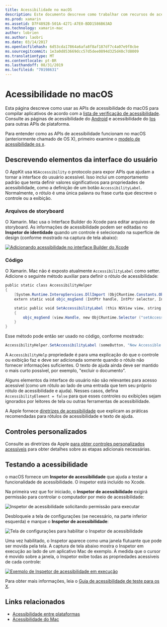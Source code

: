 ```yaml
---
title: Acessibilidade no macOS
description: Este documento descreve como trabalhar com recursos de acessibilidade do macOS em um aplicativo Xamarin. Mac. Ele aborda a descrição de elementos de interface do usuário em storyboards e código, controles personalizados e a acessibilidade de teste.
ms.prod: xamarin
ms.assetid: D7F4892B-501A-4271-A7E0-BDD1586B63AD
ms.technology: xamarin-mac
author: lobrien
ms.author: laobri
ms.date: 03/14/2017
ms.openlocfilehash: 6d53cda17864a6afa8f8af187df7c4a07e9f8cbe
ms.sourcegitcommit: 1e3a0d853669dcc57d5dee0894d325d40c7d8009
ms.translationtype: MT
ms.contentlocale: pt-BR
ms.lasthandoff: 08/31/2019
ms.locfileid: "70198631"
---
```

# <a name="accessibility-on-macos"></a>Acessibilidade no macOS

Esta página descreve como usar as APIs de acessibilidade do macOS para compilar aplicativos de acordo com a [lista de verificação de acessibilidade](~/cross-platform/app-fundamentals/accessibility.md).
Consulte as páginas de acessibilidade do [Android](~/android/app-fundamentals/accessibility.md) e acessibilidade do [Ios](~/ios/app-fundamentals/accessibility.md) para outras APIs de plataforma.

Para entender como as APIs de acessibilidade funcionam no macOS (anteriormente chamado de OS X), primeiro examine o [modelo de acessibilidade os x](https://developer.apple.com/library/mac/documentation/Accessibility/Conceptual/AccessibilityMacOSX/OSXAXmodel.html).

## <a name="describing-ui-elements"></a>Descrevendo elementos da interface do usuário

O AppKit usa `NSAccessibility` o protocolo para expor APIs que ajudam a tornar a interface do usuário acessível. Isso inclui um comportamento padrão que tenta definir valores significativos para propriedades de acessibilidade, como a definição de um botão `AccessibilityLabel`. Normalmente, o rótulo é uma única palavra ou frase curta que descreve o controle ou a exibição.

### <a name="storyboard-files"></a>Arquivos de storyboard

O Xamarin. Mac usa o Interface Builder do Xcode para editar arquivos de storyboard.
As informações de acessibilidade podem ser editadas no **Inspetor de identidade** quando um controle é selecionado na superfície de design (conforme mostrado na captura de tela abaixo):

[![Adicionando acessibilidade no interface Builder do Xcode](accessibility-images/xcode.png "Adicionando acessibilidade no interface Builder do Xcode")](accessibility-images/xcode-large.png#lightbox)

### <a name="code"></a>Código

O Xamarin. Mac não é exposto atualmente `AccessibilityLabel` como setter.  Adicione o seguinte método auxiliar para definir o rótulo de acessibilidade:

```csharp
public static class AccessibilityHelper
{
    [System.Runtime.InteropServices.DllImport (ObjCRuntime.Constants.ObjectiveCLibrary)]
    extern static void objc_msgSend (IntPtr handle, IntPtr selector, IntPtr label);

    static public void SetAccessibilityLabel (this NSView view, string value)
    {
        objc_msgSend (view.Handle, new ObjCRuntime.Selector ("setAccessibilityLabel:").Handle, new NSString (value).Handle);
    }
}
```

Esse método pode então ser usado no código, conforme mostrado:

```csharp
AccessibilityHelper.SetAccessibilityLabel (someButton, "New Accessible Description");
```

A `AccessibilityHelp` propriedade é para uma explicação do que o controle ou exibição faz e deve ser adicionada somente quando o rótulo não fornecer informações suficientes. O texto de ajuda ainda deve ser mantido o mais curto possível, por exemplo, "excluir o documento".

Alguns elementos da interface do usuário não são relevantes para acesso acessível (como um rótulo ao lado de uma entrada que tem seu próprio rótulo de acessibilidade e ajuda).
Nesses casos, defina `AccessibilityElement = false` para que esses controles ou exibições sejam ignorados por leitores de tela ou outras ferramentas de acessibilidade.

A Apple fornece [diretrizes de acessibilidade](https://developer.apple.com/library/mac/documentation/Accessibility/Conceptual/AccessibilityMacOSX/EnhancingtheAccessibilityofStandardAppKitControls.html) que explicam as práticas recomendadas para rótulos de acessibilidade e texto de ajuda.

## <a name="custom-controls"></a>Controles personalizados

Consulte as diretrizes da Apple [para obter controles personalizados acessíveis](https://developer.apple.com/library/mac/documentation/Accessibility/Conceptual/AccessibilityMacOSX/ImplementingAccessibilityforCustomControls.html) para obter detalhes sobre as etapas adicionais necessárias.

## <a name="testing-accessibility"></a>Testando a acessibilidade

o macOS fornece um **Inspetor de acessibilidade** que ajuda a testar a funcionalidade de acessibilidade. O inspetor está incluído no Xcode.

Na primeira vez que for iniciado, o **Inspetor de acessibilidade** exigirá permissão para controlar o computador por meio de acessibilidade:

![Inspetor de acessibilidade solicitando permissão para executar](accessibility-images/accessibility-inspector-1.png "Inspetor de acessibilidade solicitando permissão para executar")

Desbloqueie a tela de configurações (se necessário, na parte inferior esquerda) e marque o **Inspetor de acessibilidade**:

![Tela de configurações para habilitar o Inspetor de acessibilidade](accessibility-images/accessibility-inspector-2.png "Tela de configurações para habilitar o Inspetor de acessibilidade")

Uma vez habilitado, o Inspetor aparece como uma janela flutuante que pode ser movida pela tela. A captura de tela abaixo mostra o Inspetor em execução ao lado de um aplicativo Mac de exemplo. À medida que o cursor é movido sobre a janela, o Inspetor exibe todas as propriedades acessíveis de cada controle:

[![Exemplo de Inspetor de acessibilidade em execução](accessibility-images/accessibility-example.png "Exemplo de Inspetor de acessibilidade em execução")](accessibility-images/accessibility-example-large.png#lightbox)

Para obter mais informações, leia o [Guia de acessibilidade de teste para os X](https://developer.apple.com/library/mac/documentation/Accessibility/Conceptual/AccessibilityMacOSX/OSXAXTestingApps.html).



## <a name="related-links"></a>Links relacionados

- [Acessibilidade entre plataformas](~/cross-platform/app-fundamentals/accessibility.md)
- [Acessibilidade do Mac](https://www.apple.com/accessibility/mac/)
